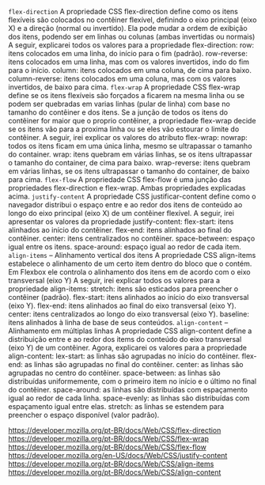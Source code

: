 `flex-direction`
    A propriedade CSS flex-direction define como os itens flexíveis são colocados no contêiner flexível, definindo o eixo principal (eixo X) e a direção (normal ou invertido). Ela pode mudar a ordem de exibição dos itens, podendo ser em linhas ou colunas (ambas invertidas ou normais)
    A seguir, explicarei todos os valores para a propriedade flex-direction:
        row: itens colocados em uma linha, do início para o fim (padrão).
        row-reverse: itens colocados em uma linha, mas com os valores invertidos, indo do fim para o início.
        column: itens colocados em uma coluna, de cima para baixo.
        column-reverse: itens colocados em uma coluna, mas com os valores invertidos, de baixo para cima.
`flex-wrap` 
    A propriedade CSS flex-wrap define se os itens flexíveis são forçados a ficarem na mesma linha ou se podem ser quebradas em varias linhas (pular de linha) com base no tamanho do contêiner e dos itens.
    Se a junção de todos os itens do contêiner for maior que o proprio contêiner, a propriedade flex-wrap decide se os itens vão para a proxima linha ou se eles vão estourar o limite do contêiner.
    A seguir, irei explicar os valores do atributo flex-wrap:
        nowrap: todos os itens ficam em uma única linha, mesmo se ultrapassar o tamanho do container.
        wrap: itens quebram em várias linhas, se os itens ultrapassar o tamanho do container, de cima para baixo.
        wrap-reverse: itens quebram em várias linhas, se os itens ultrapassar o tamanho do container, de baixo para cima.
`flex-flow`
    A propriedade CSS flex-flow é uma junção das propriedades flex-direction e flex-wrap.
    Ambas propriedades explicadas acima.
`justify-content`
    A propriedade CSS justificar-content define como o navegador distribui o espaço entre e ao redor dos itens de conteúdo ao longo do eixo principal (eixo X) de um contêiner flexível.
    A seguir, irei apresentar os valores da propriedade justify-content:
        flex-start: itens alinhados ao início do contêiner.
        flex-end: itens alinhados ao final do contêiner.
        center: itens centralizados no contêiner.
        space-between: espaço igual entre os itens.
        space-around: espaço igual ao redor de cada item.
`align-items` – Alinhamento vertical dos itens
    A propriedade CSS align-items estabelece o alinhamento de um certo item dentro do bloco que o contém. Em Flexbox ele controla o alinhamento dos itens em de acordo com o eixo transversal (eixo Y)
    A seguir, irei explicar todos os valores para a propriedade align-items:
        stretch: itens são esticados para preencher o contêiner (padrão).
        flex-start: itens alinhados ao início do eixo transversal (eixo Y).
        flex-end: itens alinhados ao final do eixo transversal (eixo Y).
        center: itens centralizados ao longo do eixo transversal (eixo Y).
        baseline: itens alinhados à linha de base de seus conteúdos.
`align-content` – Alinhamento em múltiplas linhas
    A propriedade CSS align-content define a distribuição entre e ao redor dos items do conteúdo do eixo transversal (eixo Y) de um contêiner.
    Agora, explicarei os valores para a propriedade align-content:
        lex-start: as linhas são agrupadas no início do contêiner.
        flex-end: as linhas são agrupadas no final do contêiner.
        center: as linhas são agrupadas no centro do contêiner.
        space-between: as linhas são distribuídas uniformemente, com o primeiro item no início e o último no final do contêiner.
        space-around: as linhas são distribuídas com espaçamento igual ao redor de cada linha.
        space-evenly: as linhas são distribuídas com espaçamento igual entre elas.
        stretch: as linhas se estendem para preencher o espaço disponível (valor padrão).

https://developer.mozilla.org/pt-BR/docs/Web/CSS/flex-direction
https://developer.mozilla.org/pt-BR/docs/Web/CSS/flex-wrap
https://developer.mozilla.org/pt-BR/docs/Web/CSS/flex-flow
https://developer.mozilla.org/en-US/docs/Web/CSS/justify-content
https://developer.mozilla.org/pt-BR/docs/Web/CSS/align-items
https://developer.mozilla.org/pt-BR/docs/Web/CSS/align-content